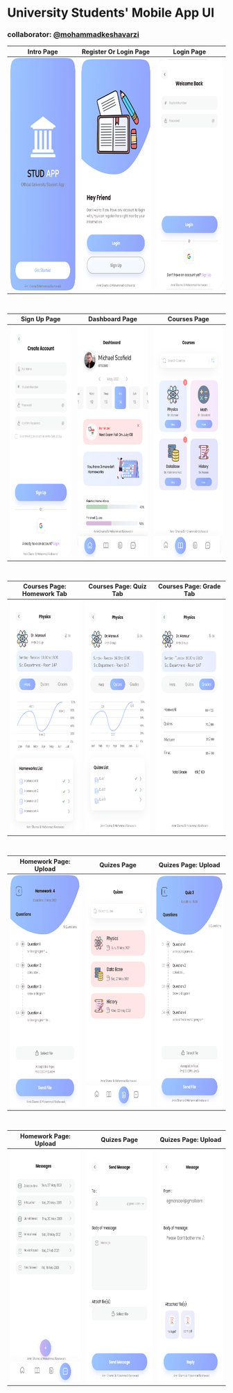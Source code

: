 # University Students' Mobile App UI
### collaborator: <a href="https://github.com/mohammadkeshavarzi">@mohammadkeshavarzi</a>

  
  Intro Page |  Register Or Login Page | Login Page
:-------------------------:|:-------------------------:|:-------------------------:
<img src="Intro.png" height="535" width="1500"> | <img src="Reg-or-Log-Page.png" height="530" width="1350"> | <img src="login.png" height="530" width="1500"> 

<br>

  Sign Up Page |  Dashboard Page | Courses Page
:-------------------------:|:-------------------------:|:-------------------------:
<img src="sign-up.png" height="535"  width="1560"> | <img src="Dashboard-Page.png" height="530" width="1350"> | <img src="Courses-Page.png" height="530" width="1500"> 

<br>

  Courses Page: Homework Tab |  Courses Page: Quiz Tab | Courses Page: Grade Tab
:-------------------------:|:-------------------------:|:-------------------------:
<img src="Course-Info-homework.png" height="535"  width="1250"> | <img src="Course-Info-quiz.png" height="530" width="1350"> | <img src="Course-Info-grade.png" height="530" width="1400"> 

<br>

  Homework Page: Upload |  Quizes Page | Quizes Page: Upload
:-------------------------:|:-------------------------:|:-------------------------:
<img src="HW-Page.png" height="535"  width="1180"> | <img src="Quizes-Page.png" height="530" width="1350"> | <img src="QZ-Page.png" height="530" width="1400"> 

<br>

  Homework Page: Upload |  Quizes Page | Quizes Page: Upload
:-------------------------:|:-------------------------:|:-------------------------:
<img src="Message-Page.png" height="535"  width="1345"> | <img src="Send-message.png" height="530" width="1570"> | <img src="Deliver-Message.png" height="530" width="1500"> 
